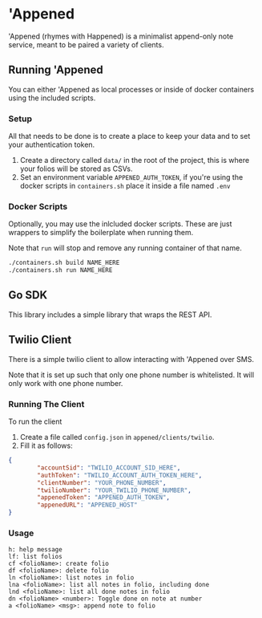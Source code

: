 # 'Appened
'Appened (rhymes with Happened) is a minimalist append-only note service, meant to be paired a variety of clients.

## Running 'Appened

You can either 'Appened as local processes or inside of docker containers using the included scripts.

### Setup

All that needs to be done is to create a place to keep your data and to set your authentication token.

1. Create a directory called `data/` in the root of the project, this is where your folios will be stored as CSVs.
2. Set an environment variable `APPENED_AUTH_TOKEN`, if you're using the docker scripts in `containers.sh` place it inside a file named `.env`

### Docker Scripts

Optionally, you may use the inlcluded docker scripts. These are just wrappers to simplify the boilerplate when running them. 

Note that `run` will stop and remove any running container of that name.

```sh
./containers.sh build NAME_HERE
./containers.sh run NAME_HERE
```
## Go SDK

This library includes a simple library that wraps the REST API. 

## Twilio Client

There is a simple twilio client to allow interacting with 'Appened over SMS.

Note that it is set up such that only one phone number is whitelisted. It will only work with one phone number.

### Running The Client

To run the client

1. Create a file called `config.json` in `appened/clients/twilio`.
2. Fill it as follows:

```json
{
        "accountSid": "TWILIO_ACCOUNT_SID_HERE",
        "authToken": "TWILIO_ACCOUNT_AUTH_TOKEN_HERE",
        "clientNumber": "YOUR_PHONE_NUMBER",
        "twilioNumber": "YOUR_TWILIO_PHONE_NUMBER",
        "appenedToken": "APPENED_AUTH_TOKEN",
        "appenedURL": "APPENED_HOST"
}
```

### Usage

```
h: help message
lf: list folios
cf <folioName>: create folio
df <folioName>: delete folio
ln <folioName>: list notes in folio
lna <folioName>: list all notes in folio, including done
lnd <folioName>: list all done notes in folio
dn <folioName> <number>: Toggle done on note at number
a <folioName> <msg>: append note to folio
```

